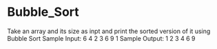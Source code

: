 # Bubble_Sort

Take an array and its size as  inpt and print the sorted version of it using Bubble Sort
Sample Input:
6
4 2 3 6 9 1
Sample Output:
1 2 3 4 6 9

